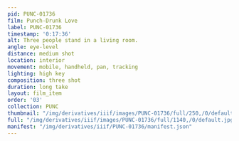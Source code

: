 ```yaml
---
pid: PUNC-01736
film: Punch-Drunk Love
label: PUNC-01736
timestamp: '0:17:36'
alt: Three people stand in a living room.
angle: eye-level
distance: medium shot
location: interior
movement: mobile, handheld, pan, tracking
lighting: high key
composition: three shot
duration: long take
layout: film_item
order: '03'
collection: PUNC
thumbnail: "/img/derivatives/iiif/images/PUNC-01736/full/250,/0/default.jpg"
full: "/img/derivatives/iiif/images/PUNC-01736/full/1140,/0/default.jpg"
manifest: "/img/derivatives/iiif/PUNC-01736/manifest.json"
---
```

